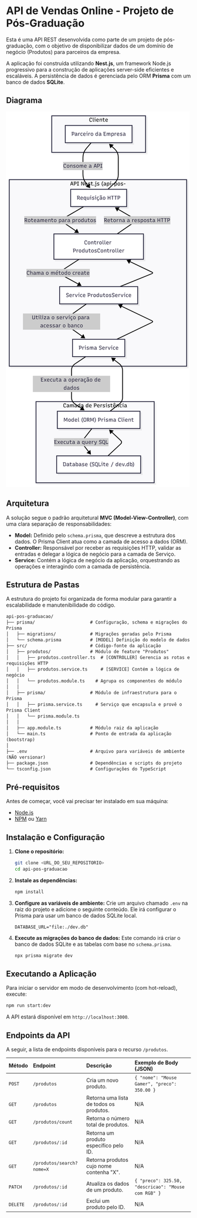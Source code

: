 # API de Vendas Online - Projeto de Pós-Graduação

Esta é uma API REST desenvolvida como parte de um projeto de pós-graduação, com o objetivo de disponibilizar dados de um domínio de negócio (Produtos) para parceiros da empresa.

A aplicação foi construída utilizando **Nest.js**, um framework Node.js progressivo para a construção de aplicações server-side eficientes e escaláveis. A persistência de dados é gerenciada pelo ORM **Prisma** com um banco de dados **SQLite**.

## Diagrama

![Diagrama da Arquitetura](./diagram.png)


## Arquitetura

A solução segue o padrão arquitetural **MVC (Model-View-Controller)**, com uma clara separação de responsabilidades:

*   **Model:** Definido pelo `schema.prisma`, que descreve a estrutura dos dados. O Prisma Client atua como a camada de acesso a dados (ORM).
*   **Controller:** Responsável por receber as requisições HTTP, validar as entradas e delegar a lógica de negócio para a camada de Serviço.
*   **Service:** Contém a lógica de negócio da aplicação, orquestrando as operações e interagindo com a camada de persistência.

## Estrutura de Pastas

A estrutura do projeto foi organizada de forma modular para garantir a escalabilidade e manutenibilidade do código.

```
api-pos-graduacao/
├── prisma/                     # Configuração, schema e migrações do Prisma
│   ├── migrations/             # Migrações geradas pelo Prisma
│   └── schema.prisma           # [MODEL] Definição do modelo de dados
├── src/                        # Código-fonte da aplicação
│   ├── produtos/               # Módulo de feature "Produtos"
│   │   ├── produtos.controller.ts  # [CONTROLLER] Gerencia as rotas e requisições HTTP
│   │   ├── produtos.service.ts     # [SERVICE] Contém a lógica de negócio
│   │   └── produtos.module.ts    # Agrupa os componentes do módulo
│   │
│   ├── prisma/                 # Módulo de infraestrutura para o Prisma
│   │   ├── prisma.service.ts     # Serviço que encapsula e provê o Prisma Client
│   │   └── prisma.module.ts
│   │
│   ├── app.module.ts           # Módulo raiz da aplicação
│   └── main.ts                 # Ponto de entrada da aplicação (bootstrap)
│
├── .env                        # Arquivo para variáveis de ambiente (NÃO versionar)
├── package.json                # Dependências e scripts do projeto
└── tsconfig.json               # Configurações do TypeScript
```

## Pré-requisitos

Antes de começar, você vai precisar ter instalado em sua máquina:
*   [Node.js](https://nodejs.org/en/)
*   [NPM](https://www.npmjs.com/) ou [Yarn](https://yarnpkg.com/)

## Instalação e Configuração

1.  **Clone o repositório:**
    ```bash
    git clone <URL_DO_SEU_REPOSITORIO>
    cd api-pos-graduacao
    ```

2.  **Instale as dependências:**
    ```bash
    npm install
    ```

3.  **Configure as variáveis de ambiente:**
    Crie um arquivo chamado `.env` na raiz do projeto e adicione o seguinte conteúdo. Ele irá configurar o Prisma para usar um banco de dados SQLite local.
    ```env
    DATABASE_URL="file:./dev.db"
    ```

4.  **Execute as migrações do banco de dados:**
    Este comando irá criar o banco de dados SQLite e as tabelas com base no `schema.prisma`.
    ```bash
    npx prisma migrate dev
    ```

## Executando a Aplicação

Para iniciar o servidor em modo de desenvolvimento (com hot-reload), execute:

```bash
npm run start:dev
```

A API estará disponível em `http://localhost:3000`.

## Endpoints da API

A seguir, a lista de endpoints disponíveis para o recurso `/produtos`.

| Método | Endpoint                  | Descrição                                | Exemplo de Body (JSON)                                            |
| :----- | :------------------------ | :--------------------------------------- | :---------------------------------------------------------------- |
| `POST` | `/produtos`               | Cria um novo produto.                    | `{ "nome": "Mouse Gamer", "preco": 350.00 }`                      |
| `GET`  | `/produtos`               | Retorna uma lista de todos os produtos.  | N/A                                                               |
| `GET`  | `/produtos/count`         | Retorna o número total de produtos.      | N/A                                                               |
| `GET`  | `/produtos/:id`           | Retorna um produto específico pelo ID.   | N/A                                                               |
| `GET`  | `/produtos/search?nome=X` | Retorna produtos cujo nome contenha "X". | N/A                                                               |
| `PATCH`| `/produtos/:id`           | Atualiza os dados de um produto.         | `{ "preco": 325.50, "descricao": "Mouse com RGB" }`               |
| `DELETE`| `/produtos/:id`          | Exclui um produto pelo ID.               | N/A                                                               |
